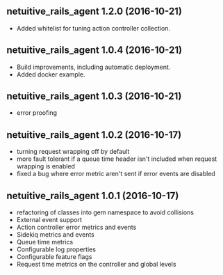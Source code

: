 netuitive_rails_agent 1.2.0 (2016-10-21)
-------------------------
* Added whitelist for tuning action controller collection.

netuitive_rails_agent 1.0.4 (2016-10-21)
-------------------------
* Build improvements, including automatic deployment.
* Added docker example.

netuitive_rails_agent 1.0.3 (2016-10-21)
-------------------------
* error proofing

netuitive_rails_agent 1.0.2 (2016-10-17)
-------------------------
* turning request wrapping off by default
* more fault tolerant if a queue time header isn't included when request wrapping is enabled
* fixed a bug where error metric aren't sent if error events are disabled

netuitive_rails_agent 1.0.1 (2016-10-17)
-------------------------
* refactoring of classes into gem namespace to avoid collisions
* External event support
* Action controller error metrics and events
* Sidekiq metrics and events
* Queue time metrics
* Configurable log properties
* Configurable feature flags
* Request time metrics on the controller and global levels
